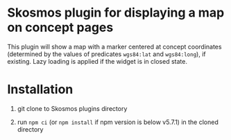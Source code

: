 # Skosmos plugin for displaying a map on concept pages
This plugin will show a map with a marker centered at concept coordinates (determined by the values of predicates `wgs84:lat` and `wgs84:long`), if existing. Lazy loading is applied if the widget is in closed state.

# Installation
1. git clone to Skosmos plugins directory

2. run `npm ci` (or `npm install` if npm version is below v5.7.1) in the cloned directory
